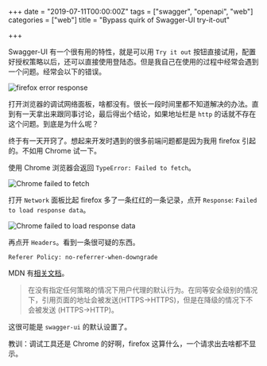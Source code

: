 +++
date = "2019-07-11T00:00:00Z"
tags = ["swagger", "openapi", "web"]
categories = ["web"]
title = "Bypass quirk of Swagger-UI try-it-out"

+++

Swagger-UI 有一个很有用的特性，就是可以用 `Try it out` 按钮直接试用，配置好授权策略以后，还可以直接使用登陆态。但是我自己在使用的过程中经常会遇到一个问题。经常会以下的错误。

![firefox error response](/assets/firefox-error-response.jpg)

打开浏览器的调试网络面板，啥都没有。很长一段时间里都不知道解决的办法。直到有一天拿出来跟同事讨论，最后得出个结论，如果地址栏是 `http` 的话就不存在这个问题。到底是为什么呢？

终于有一天开窍了。想起来开发时遇到的很多前端问题都是因为我用 firefox 引起的。不如用 Chrome 试一下。

使用 Chrome 浏览器会返回 `TypeError: Failed to fetch`。

![Chrome failed to fetch](/assets/chrome-failed-to-fetch.jpg)

打开 `Network` 面板比起 firefox 多了一条红红的一条记录，点开 `Response`: `Failed to load response data`。

![Chrome failed to load response data](/assets/chrome-failed-to-load-response-data.jpg)

再点开 `Headers`。看到一条很可疑的东西。

```
Referer Policy: no-referrer-when-downgrade
```

MDN 有[相关文档](https://developer.mozilla.org/zh-CN/docs/Web/HTTP/Headers/Referrer-Policy)。

> 在没有指定任何策略的情况下用户代理的默认行为。在同等安全级别的情况下，引用页面的地址会被发送(HTTPS->HTTPS)，但是在降级的情况下不会被发送 (HTTPS->HTTP)。

这很可能是 `swagger-ui` 的默认设置了。

教训：调试工具还是 Chrome 的好啊，firefox 这算什么，一个请求出去啥都不显示。
